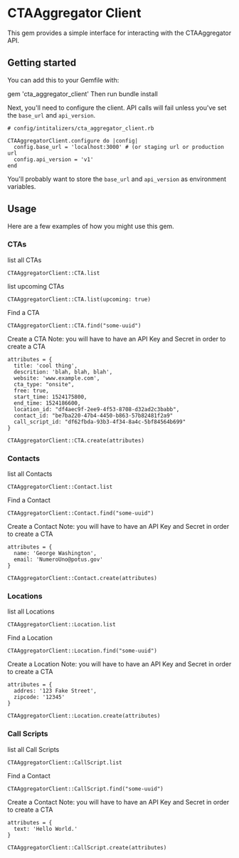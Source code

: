 # CTAAggregator Client

This gem provides a simple interface for interacting with the CTAAggregator API.


## Getting started

You can add this to your Gemfile with:

gem 'cta_aggregator_client'
Then run bundle install

Next, you'll need to configure the client.  API calls will fail unless you've set the `base_url` and `api_version`.  


```
# config/intitalizers/cta_aggregator_client.rb

CTAAggregatorClient.configure do |config|
  config.base_url = 'localhost:3000' # (or staging url or production url
  config.api_version = 'v1'
end
```

You'll probably want to store the `base_url` and `api_version` as environment variables.


## Usage

Here are a few examples of how you might use this gem.

### CTAs

 list all CTAs
```
CTAAggregatorClient::CTA.list
```

list upcoming CTAs
```
CTAAggregatorClient::CTA.list(upcoming: true)
```
    
Find a CTA
```
CTAAggregatorClient::CTA.find("some-uuid")
```


Create a CTA
Note: you will have to have an API Key and Secret in order to create a CTA
```
attributes = {
  title: 'cool thing',
  descrition: 'blah, blah, blah',
  website: 'www.example.com',
  cta_type: "onsite",
  free: true,
  start_time: 1524175800,
  end_time: 1524186600,
  location_id: "df4aec9f-2ee9-4f53-8708-d32ad2c3babb",
  contact_id: "be7ba220-47b4-4450-b863-57b82481f2a9" 
  call_script_id: "df62fbda-93b3-4f34-8a4c-5bf84564b699"
}

CTAAggregatorClient::CTA.create(attributes)
```

### Contacts

 list all Contacts
```
CTAAggregatorClient::Contact.list
```

Find a Contact
```
CTAAggregatorClient::Contact.find("some-uuid")
```


Create a Contact
Note: you will have to have an API Key and Secret in order to create a CTA
```
attributes = {
  name: 'George Washington',
  email: 'NumeroUno@potus.gov'
}

CTAAggregatorClient::Contact.create(attributes)
```

### Locations

list all Locations
```
CTAAggregatorClient::Location.list
```

Find a Location
```
CTAAggregatorClient::Location.find("some-uuid")
```


Create a Location
Note: you will have to have an API Key and Secret in order to create a CTA
```
attributes = {
  addres: '123 Fake Street',
  zipcode: '12345'
}

CTAAggregatorClient::Location.create(attributes)
```

### Call Scripts

list all Call Scripts
```
CTAAggregatorClient::CallScript.list
```

Find a Contact
```
CTAAggregatorClient::CallScript.find("some-uuid")
```


Create a Contact
Note: you will have to have an API Key and Secret in order to create a CTA

```
attributes = {
  text: 'Hello World.'
}

CTAAggregatorClient::CallScript.create(attributes)
```

